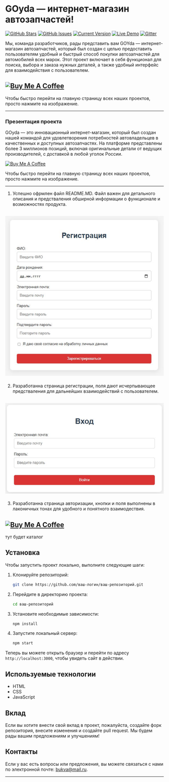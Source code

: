 GOyda — интернет-магазин автозапчастей!
============
[![GitHub Stars](https://img.shields.io/github/stars/IgorAntun/node-chat.svg)](https://github.com/IgorAntun/node-chat/stargazers) [![GitHub Issues](https://img.shields.io/github/issues/IgorAntun/node-chat.svg)](https://github.com/IgorAntun/node-chat/issues) [![Current Version](https://img.shields.io/badge/version-1.0.7-green.svg)](https://github.com/IgorAntun/node-chat) [![Live Demo](https://img.shields.io/badge/demo-online-green.svg)](https://igorantun.com/chat) [![Gitter](https://badges.gitter.im/Join%20Chat.svg)](https://gitter.im/IgorAntun/node-chat?utm_source=badge&utm_medium=badge&utm_campaign=pr-badge)



Мы, команда разработчиков, рады представить вам GOYda — интернет-магазин автозапчастей, который был создан с целью предоставить пользователям удобный и быстрый способ покупки автозапчастей для автомобилей всех марок. Этот проект включает в себя функционал для поиска, выбора и заказа нужных деталей, а также удобный интерфейс для взаимодействия с пользователем.


<a href="https://3isip-722.github.io/GOYDA-/" target="_blank"><img src="https://i.imgur.com/HyuXsvQ.png" alt="Buy Me A Coffee" style="height: auto !important;width: auto !important;" ></a>
---
Чтобы быстро перейти на главную страницу всех наших проектов, просто нажмите на изображение.



---
### Презентация проекта
GOyda — это инновационный интернет-магазин, который был создан нашей командой для удовлетворения потребностей автовладельцев в качественных и доступных автозапчастях. На платформе представлены более 3 миллионов позиций, включая оригинальные детали от ведущих производителей, с доставкой в любой уголок России.

<a href="https://3isip-722.github.io/GOYDA-/pages/main.html" target="_blank"><img src="https://i.imgur.com/JsjBZ7J.png" alt="Buy Me A Coffee" style="height: auto !important;width: auto !important;" ></a>

Чтобы быстро перейти на главную страницу всех наших проектов, просто нажмите на изображение.

---
1. Успешно офрмлен файл README.MD. Файл важен для детального описания и предстваления обширной информации о функционале и возможностях продукта.

<a href="https://3isip-722.github.io/GOYDA-/pages/index_login.html" target="_blank"><img src="img/ot2.jpg" alt="Buy Me A Coffee" style="height: auto !important;width: auto !important;" ></a>
---
2. Разработанна страница регистрации, поля дают исчерпывающее предстваления для дальнейших взаимодействий с пользователем.

<a href="https://3isip-722.github.io/GOYDA-/pages/index_login.html" target="_blank"><img src="img/ot1.jpg" alt="Buy Me A Coffee" style="height: auto !important;width: auto !important;" ></a>
---
3. Разработанна страница авторизации, кнопки и поля выполнены в лаконичных тонах для удобного и понятного взаимодествия.

<a href="https://3isip-722.github.io/GOYDA-/pages/index_login.html" target="_blank"><img src="img/ot3.jpg" alt="Buy Me A Coffee" style="height: auto !important;width: auto !important;" ></a>
---
тут будет каталог
## Установка

Чтобы запустить проект локально, выполните следующие шаги:

1. Клонируйте репозиторий:
   ```bash
   git clone https://github.com/ваш-логин/ваш-репозиторий.git
   ```

2. Перейдите в директорию проекта:
   ```bash
   cd ваш-репозиторий
   ```

3. Установите необходимые зависимости:
   ```bash
   npm install
   ```

4. Запустите локальный сервер:
   ```bash
   npm start
   ```

Теперь вы можете открыть браузер и перейти по адресу `http://localhost:3000`, чтобы увидеть сайт в действии.

## Используемые технологии

- HTML
- CSS
- JavaScript

## Вклад

Если вы хотите внести свой вклад в проект, пожалуйста, создайте форк репозитория, внесите изменения и создайте pull request. Мы будем рады вашим предложениям и улучшениям!

## Контакты

Если у вас есть вопросы или предложения, вы можете связаться с нами по электронной почте: [bukva@mail.ru](mailto:bukva@mail.ru).



---

